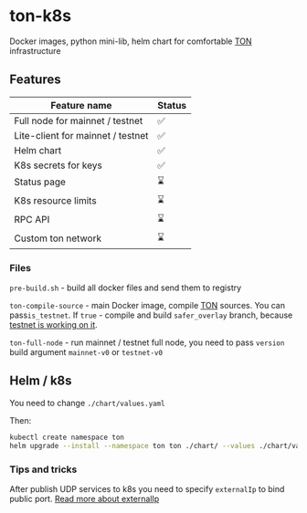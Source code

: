 # ton-k8s

Docker images, python mini-lib, helm chart for comfortable [TON](https://ton.org) infrastructure

## Features

| Feature name                      | Status |
|-----------------------------------|--------|
| Full node for mainnet / testnet   | ✅      |
| Lite-client for mainnet / testnet | ✅      |
| Helm chart                        | ✅      |
| K8s secrets for keys              | ✅      |
| Status page                       | ⌛      |
| K8s resource limits               | ⌛      |
| RPC API                           | ⌛      |
| Custom ton network                | ⌛      |

### Files

`pre-build.sh` - build all docker files and send them to registry

`ton-compile-source` - main Docker image, compile [TON](`https://github.com/newton-blockchain/ton/`) sources. You can
pass`is_testnet`. If `true` - compile and build `safer_overlay` branch,
because [testnet is working on it](https://t.me/testnetstatus/3).

`ton-full-node` - run mainnet / testnet full node, you need to pass `version` build argument `mainnet-v0`
or `testnet-v0`

## Helm / k8s

You need to change `./chart/values.yaml`

Then:

```bash
kubectl create namespace ton
helm upgrade --install --namespace ton ton ./chart/ --values ./chart/values.yaml 
```

### Tips and tricks

After publish UDP services to k8s you need to specify `externalIp` to bind public port.
[Read more about externalIp](https://kubernetes.io/docs/concepts/services-networking/service/#external-ips)
